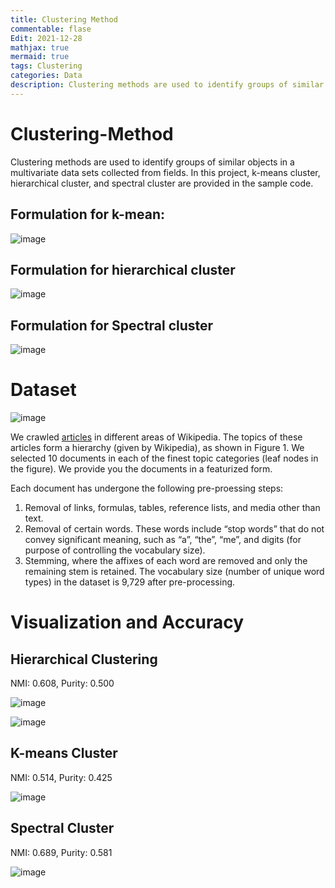 ```yaml
---
title: Clustering Method
commentable: flase
Edit: 2021-12-28
mathjax: true
mermaid: true
tags: Clustering
categories: Data
description: Clustering methods are used to identify groups of similar objects in a multivariate data sets collected from fields. In this project, k-means cluster, hierarchical cluster, and spectral cluster are provided in the sample code.
---
```


# Clustering-Method
Clustering methods are used to identify groups of similar objects in a multivariate data sets collected from fields. In this project, k-means cluster, hierarchical cluster, and spectral cluster are provided in the sample code.

## Formulation for k-mean:

![image](https://user-images.githubusercontent.com/95513386/147612622-c6f40199-2ba1-40ad-ae83-6487d6d7f994.png)



## Formulation for hierarchical cluster

![image](https://user-images.githubusercontent.com/95513386/147612643-7e307fe1-0ecf-41a6-bc94-92ed61bab729.png)


## Formulation for Spectral cluster

![image](https://user-images.githubusercontent.com/95513386/147612674-a2e79b50-bcc0-4b95-8832-ea10464b1ce5.png)


# Dataset

![image](https://user-images.githubusercontent.com/95513386/146653351-a4be3334-4b56-4b1b-b76d-bdf26f6d49d0.png)


We crawled [articles](https://github.com/jyang-zhou/Clustering-Method/tree/main/Dataset) in different areas of Wikipedia. The topics of these articles form a hierarchy (given by Wikipedia), as shown
in Figure 1. We selected 10 documents in each of the finest topic categories (leaf nodes in the figure). We
provide you the documents in a featurized form.

Each document has undergone the following pre-proessing steps:
1. Removal of links, formulas, tables, reference lists, and media other than text.
2. Removal of certain words. These words include “stop words” that do not convey significant meaning,
such as “a”, “the”, “me”, and digits (for purpose of controlling the vocabulary size).
3. Stemming, where the affixes of each word are removed and only the remaining stem is retained. The
vocabulary size (number of unique word types) in the dataset is 9,729 after pre-processing.

# Visualization and Accuracy
## Hierarchical Clustering
NMI: 0.608, Purity: 0.500

![image](https://user-images.githubusercontent.com/95513386/146653792-f55af265-f9af-4d23-9859-1e61ad694c28.png)

![image](https://user-images.githubusercontent.com/95513386/146653979-34b1a3d9-ff9f-41cb-bdec-06fcb2f74cee.png)

## K-means Cluster
NMI: 0.514, Purity: 0.425

![image](https://user-images.githubusercontent.com/95513386/146653996-2358262e-e104-4616-8fb3-9cc0e3fb382c.png)

## Spectral Cluster
NMI: 0.689, Purity: 0.581

![image](https://user-images.githubusercontent.com/95513386/146654016-8efdd568-047d-4db5-a800-de2a7af098a8.png)
